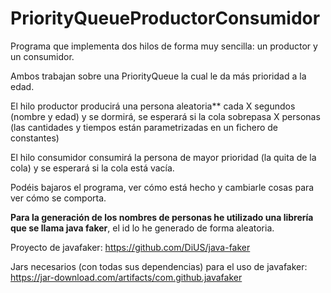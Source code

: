 # PriorityQueueProductorConsumidor
Programa que implementa dos hilos de forma muy sencilla: un productor y un consumidor.

Ambos trabajan sobre una PriorityQueue la cual le da más prioridad a la edad.

El hilo productor producirá una persona aleatoria** cada X segundos (nombre y edad) y se dormirá, se esperará si la cola sobrepasa X personas (las cantidades y tiempos están parametrizadas en un fichero de constantes)

El hilo consumidor consumirá la persona de mayor prioridad (la quita de la cola) y se esperará si la cola está vacía.

Podéis bajaros el programa, ver cómo está hecho y cambiarle cosas para ver cómo se comporta.

**Para la generación de los nombres de personas he utilizado una librería que se llama java faker**, el id lo he generado de forma aleatoria.

Proyecto de javafaker: https://github.com/DiUS/java-faker

Jars necesarios (con todas sus dependencias) para el uso de javafaker: https://jar-download.com/artifacts/com.github.javafaker
